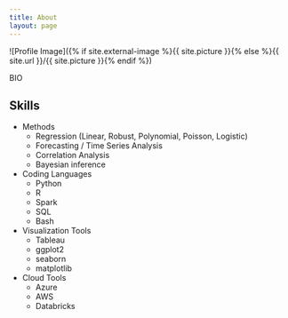 ```yaml
---
title: About
layout: page
---
```

![Profile Image]({% if site.external-image %}{{ site.picture }}{% else %}{{ site.url }}/{{ site.picture }}{% endif %})

<p>BIO</p>

<h2>Skills</h2>

<ul class="roman">
	<li>Methods
 	<ul class="square">
  		<li>Regression (Linear, Robust, Polynomial, Poisson, Logistic)</li>
  		<li>Forecasting / Time Series Analysis</li>
  		<li>Correlation Analysis</li>
  		<li>Bayesian inference</li>
  	</ul>
 	</li>
	<li>Coding Languages
 	<ul class="square">
  		<li>Python</li>
  		<li>R</li>
  		<li>Spark</li>
  		<li>SQL</li>
  		<li>Bash</li>
  	</ul>
 	</li>
 	<li>Visualization Tools
 	<ul class="square">
  		<li>Tableau</li>
  		<li>ggplot2</li>
  		<li>seaborn</li>
  		<li>matplotlib</li>
  	</ul>
 	</li>
 	<li>Cloud Tools
 	<ul class="square">
  		<li>Azure</li>
  		<li>AWS</li>
  		<li>Databricks</li>
  	</ul>
 	</li>
</ul>

<!-- <h2>Projects</h2>

<ul>
	<li><a href="https://github.com/">Lorem Lorem</a></li>
	<li><a href="https://github.com/">Ipsum Dolor</a></li>
	<li><a href="https://github.com/">Dolor Lorem</a></li>
</ul> -->
